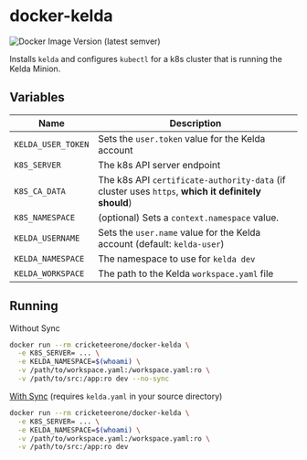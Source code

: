 docker-kelda
===

![Docker Image Version (latest semver)](https://img.shields.io/docker/v/cricketeerone/docker-kelda?color=blue&sort=semver&style=for-the-badge)

Installs `kelda` and configures `kubectl` for a k8s cluster that is running the Kelda Minion. 

Variables
---

|Name|Description|
|-|-|
|`KELDA_USER_TOKEN`|Sets the `user.token` value for the Kelda account|
|`K8S_SERVER`|The k8s API server endpoint|
|`K8S_CA_DATA`|The k8s API `certificate-authority-data` (if cluster uses `https`, **which it definitely should**)|
|`K8S_NAMESPACE`|(optional) Sets a `context.namespace` value.|
|`KELDA_USERNAME`|Sets the `user.name` value for the Kelda account (default: `kelda-user`)|
|`KELDA_NAMESPACE`|The namespace to use for `kelda dev`|
|`KELDA_WORKSPACE`|The path to the Kelda `workspace.yaml` file|

Running
---

Without Sync

```sh
docker run --rm cricketeerone/docker-kelda \
  -e K8S_SERVER= ... \
  -e KELDA_NAMESPACE=$(whoami) \
  -v /path/to/workspace.yaml:/workspace.yaml:ro \
  -v /path/to/src:/app:ro dev --no-sync
```

[With Sync](https://kelda.io/docs/configuring-kelda/sync/overview/) (requires `kelda.yaml` in your source directory)

```sh
docker run --rm cricketeerone/docker-kelda \
  -e K8S_SERVER= ... \
  -e KELDA_NAMESPACE=$(whoami) \
  -v /path/to/workspace.yaml:/workspace.yaml:ro \
  -v /path/to/src:/app:ro dev
```
